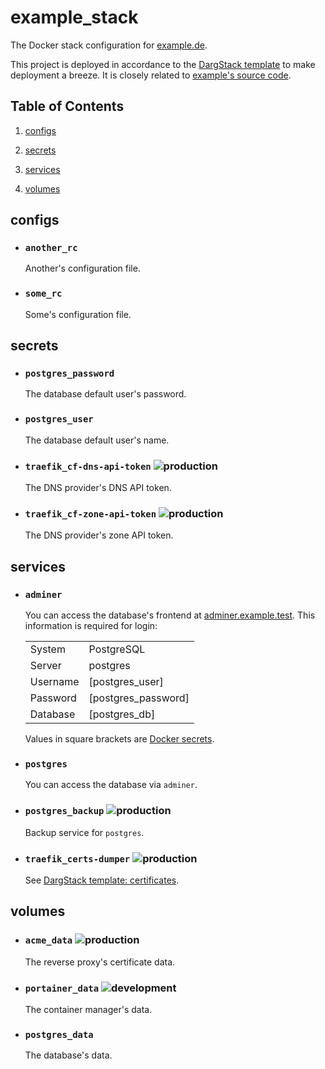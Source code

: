 # example_stack


The Docker stack configuration for [example.de](https://example.de/).

This project is deployed in accordance to the [DargStack template](https://github.com/dargmuesli/dargstack_template/) to make deployment a breeze. It is closely related to [example's source code](https://github.com/dargmuesli/example/).

## Table of Contents


 1. [configs](#configs)
    
 2. [secrets](#secrets)
    
 3. [services](#services)
    
 4. [volumes](#volumes)
    

## configs


 - ### `another_rc`
    
    Another's configuration file.
    
 - ### `some_rc`
    
    Some's configuration file.
    

## secrets


 - ### `postgres_password`
    
    The database default user's password.
    
 - ### `postgres_user`
    
    The database default user's name.
    
 - ### `traefik_cf-dns-api-token` ![production](https://img.shields.io/badge/-production-informational.svg?style=flat-square)
    
    The DNS provider's DNS API token.
    
 - ### `traefik_cf-zone-api-token` ![production](https://img.shields.io/badge/-production-informational.svg?style=flat-square)
    
    The DNS provider's zone API token.
    

## services


 - ### `adminer`
    
    You can access the database's frontend at [adminer.example.test](https://adminer.example.test/).
    This information is required for login:
    
    |          |                     |
    | -------- | ------------------- |
    | System   | PostgreSQL          |
    | Server   | postgres            |
    | Username | [postgres_user]     |
    | Password | [postgres_password] |
    | Database | [postgres_db]       |
    
    Values in square brackets are [Docker secrets](https://docs.docker.com/engine/swarm/secrets/).
    
 - ### `postgres`
    
    You can access the database via `adminer`.
    
 - ### `postgres_backup` ![production](https://img.shields.io/badge/-production-informational.svg?style=flat-square)
    
    Backup service for `postgres`.
    
 - ### `traefik_certs-dumper` ![production](https://img.shields.io/badge/-production-informational.svg?style=flat-square)
    
    See [DargStack template: certificates](https://github.com/dargmuesli/dargstack_template/#certificates).
    

## volumes


 - ### `acme_data` ![production](https://img.shields.io/badge/-production-informational.svg?style=flat-square)
    
    The reverse proxy's certificate data.
    
 - ### `portainer_data` ![development](https://img.shields.io/badge/-development-informational.svg?style=flat-square)
    
    The container manager's data.
    
 - ### `postgres_data`
    
    The database's data.
    

